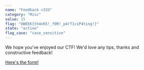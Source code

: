 ```yaml
---
name: "Feedback <333"
category: "Misc"
value: 15
flag: "OWEEK{th4nK5!_f0R!_p4rT1ciP4ting!}"
state: "active"
flag_case: "case_sensitive"
---
```


We hope you've enjoyed our CTF! We'd love any tips, thanks and constructive feedback!

[Here's the form!](https://forms.gle/bnq6mEfi9f7MdGcy6)
